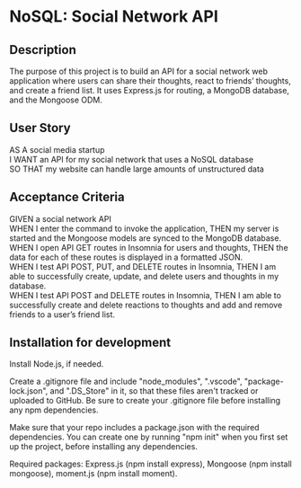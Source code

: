 # NoSQL: Social Network API

## Description
The purpose of this project is to build an API for a social network web application where users can share their thoughts, react to friends’ thoughts, and create a friend list. It uses Express.js for routing, a MongoDB database, and the Mongoose ODM.  

## User Story
AS A social media startup  
I WANT an API for my social network that uses a NoSQL database  
SO THAT my website can handle large amounts of unstructured data  

## Acceptance Criteria
GIVEN a social network API  
WHEN I enter the command to invoke the application, THEN my server is started and the Mongoose models are synced to the MongoDB database.  
WHEN I open API GET routes in Insomnia for users and thoughts, THEN the data for each of these routes is displayed in a formatted JSON.  
WHEN I test API POST, PUT, and DELETE routes in Insomnia, THEN I am able to successfully create, update, and delete users and thoughts in my database.  
WHEN I test API POST and DELETE routes in Insomnia, THEN I am able to successfully create and delete reactions to thoughts and add and remove friends to a user’s friend list.  

## Installation for development
Install Node.js, if needed.  

Create a .gitignore file and include "node_modules", ".vscode", "package-lock.json", and ".DS_Store" in it, so that these files aren't tracked or uploaded to GitHub. Be sure to create your .gitignore file before installing any npm dependencies.

Make sure that your repo includes a package.json with the required dependencies. You can create one by running "npm init" when you first set up the project, before installing any dependencies.

Required packages: Express.js (npm install express), Mongoose (npm install mongoose), moment.js (npm install moment).

